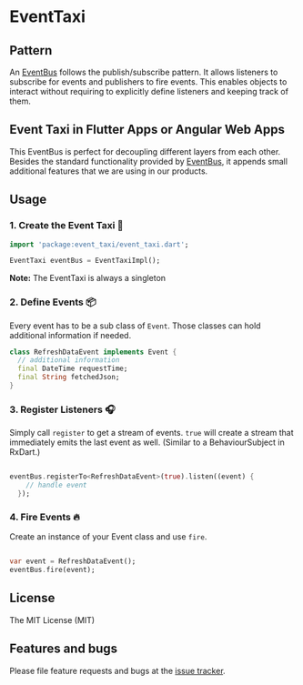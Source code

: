 
# EventTaxi

## Pattern

An [EventBus](https://en.wikipedia.org/wiki/Publish%E2%80%93subscribe_pattern) follows the publish/subscribe pattern.
It allows listeners to subscribe for events and publishers to fire events.
This enables objects to interact without requiring to explicitly define listeners and keeping track of them.

## Event Taxi in Flutter Apps or Angular Web Apps

This EventBus is perfect for decoupling different layers from each other. 
Besides the standard functionality provided by 
[EventBus](https://github.com/marcojakob/dart-event-bus), it appends small additional features that we are using in our products.

## Usage


### 1. Create the Event Taxi 🚕
```dart
import 'package:event_taxi/event_taxi.dart';

EventTaxi eventBus = EventTaxiImpl();
```

**Note:** The EventTaxi is always a singleton

### 2. Define Events 📦
Every event has to be a sub class of `Event`.
Those classes can hold additional information if needed.

```dart
class RefreshDataEvent implements Event {
  // additional information
  final DateTime requestTime;
  final String fetchedJson;
}
```



### 3. Register Listeners 🎧
Simply call `register` to get a stream of events.
`true` will create a stream that immediately emits the last event as well. 
(Similar to a BehaviourSubject in RxDart.) 
```dart

eventBus.registerTo<RefreshDataEvent>(true).listen((event) {
    // handle event
  });

```


### 4. Fire Events 🔥
Create an instance of your Event class and use `fire`.
```dart

var event = RefreshDataEvent();
eventBus.fire(event);

```


## License

The MIT License (MIT)

## Features and bugs

Please file feature requests and bugs at the [issue tracker][tracker].

[tracker]: https://github.com/tikkrapp/event_taxi/issues
